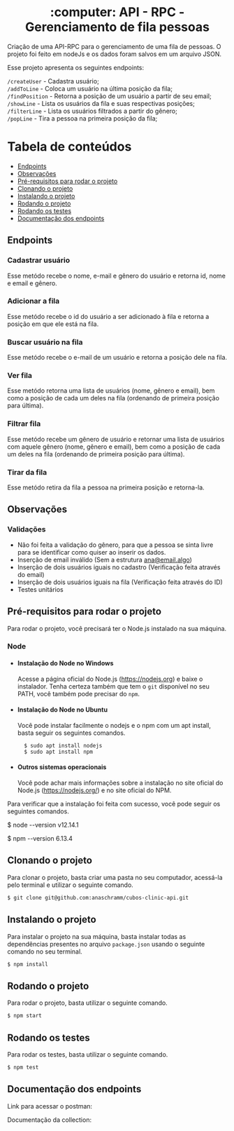 

<h1 align="center">
     :computer: API - RPC - Gerenciamento de fila pessoas
</h1>

Criação de uma API-RPC para o gerenciamento de uma fila de pessoas. O projeto foi feito em nodeJs e os dados foram salvos em um arquivo JSON.

Esse projeto apresenta os seguintes endpoints:

`/createUser` - Cadastra usuário;</br>
`/addToLine` - Coloca um usuário na última posição da fila;</br>
`/findPosition` - Retorna a posição de um usuário a partir de seu email;</br>
`/showLine` - Lista os usuários da fila e suas respectivas posições;</br>
`/filterLine` - Lista os usuários filtrados a partir do gênero;</br>
`/popLine` - Tira a pessoa na primeira posição da fila;</br>
</h3>

Tabela de conteúdos
=================
<!--ts-->
   * [Endpoints](#-Endpoints)
   * [Observações](#-Observações)
   * [Pré-requisitos para rodar o projeto](#-Pré-requisitos-para-rodar-o-projeto)
   * [Clonando o projeto](#-Clonando-o-projeto)
   * [Instalando o projeto](#-Instalando-o-projeto)
   * [Rodando o projeto](#-Rodando-o-projeto)
   * [Rodando os testes](#-Rodando-os-testes)
   * [Documentação dos endpoints](#-Documentação-dos-endpoints)
<!--te-->

## Endpoints

### Cadastrar usuário

Esse metódo recebe o nome, e-mail e gênero do usuário e retorna id, nome e email e gênero.

### Adicionar a fila

Esse metódo recebe o id do usuário a ser adicionado à fila e retorna a posição em que ele está na fila.

### Buscar usuário na fila

Esse metódo recebe o e-mail de um usuário e retorna a posição dele na fila.

### Ver fila

Esse metódo retorna uma lista de usuários (nome, gênero e email), bem como a posição de cada um deles na fila (ordenando de primeira posição para última).

### Filtrar fila

Esse metódo recebe um gênero de usuário e retornar uma lista de usuários com aquele gênero (nome, gênero e email), bem como a posição de cada um deles na fila (ordenando de primeira posição para última).

### Tirar da fila

Esse metódo retira da fila a pessoa na primeira posição e retorna-la.

## Observações

### Validações

- Não foi feita a validação do gênero, para que a pessoa se sinta livre para se identificar como quiser ao inserir os dados.
- Inserção de email inválido (Sem a estrutura ana@email.algo)
- Inserção de dois usuários iguais no cadastro (Verificação feita através do email)
- Inserção de dois usuários iguais na fila (Verificação feita através do ID)
- Testes unitários

## Pré-requisitos para rodar o projeto

Para rodar o projeto, você precisará ter o Node.js instalado na sua máquina.

### Node
- #### Instalação do Node no Windows
    Acesse a página oficial do Node.js (https://nodejs.org) e baixe o instalador.
Tenha certeza também que tem o `git` disponível no seu PATH, você também pode precisar do `npm`.

- #### Instalação do Node no Ubuntu
    Você pode instalar facilmente o nodejs e o npm com um apt install, basta seguir os seguintes comandos.

        $ sudo apt install nodejs
        $ sudo apt install npm

- #### Outros sistemas operacionais
    Você pode achar mais informações sobre a instalação no site oficial do Node.js (https://nodejs.org/) e no site oficial do NPM.

Para verificar que a instalação foi feita com sucesso, você pode seguir os seguintes comandos.

$ node --version
v12.14.1

$ npm --version
6.13.4

## Clonando o projeto

Para clonar o projeto, basta criar uma pasta no seu computador, acessá-la pelo terminal e utilizar o seguinte comando.
   ```bash
$ git clone git@github.com:anaschramm/cubos-clinic-api.git
  ```
## Instalando o projeto

Para instalar o projeto na sua máquina, basta instalar todas as dependências presentes no arquivo `package.json` usando o seguinte comando no seu terminal.
  ```bash
$ npm install
  ```
## Rodando o projeto

Para rodar o projeto, basta utilizar o seguinte comando.
  ```bash
$ npm start
  ```
## Rodando os testes

Para rodar os testes, basta utilizar o seguinte comando.
 ```bash
$ npm test
  ```
## Documentação dos endpoints

Link para acessar o postman:

Documentação da collection:



